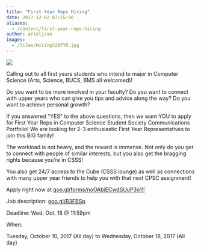 ```yaml
---
title: "First Year Reps Hiring"
date: 2017-12-02 07:55:00
aliases:
  - /content/first-year-reps-hiring
author: arieljcao
images:
  - /files/Hiring%20FYR.jpg
---
```


![](/files/Hiring%20FYR.jpg)

Calling out to all first years students who intend to major in Computer Science (Arts, Science, BUCS, BMS all welcomed)!

Do you want to be more involved in your faculty? Do you want to connect with upper years who can give you tips and advice along the way? Do you want to achieve personal growth?

If you answered "YES" to the above questions, then we want YOU to apply for First Year Reps in Computer Science Student Society Communications Portfolio! We are looking for 2-3 enthusiastic First Year Representatives to join this BIG family!

The workload is not heavy, and the reward is immense. Not only do you get to connect with people of similar interests, but you also get the bragging rights because you’re in CSSS!

You also get 24/7 access to the Cube (CSSS lounge) as well as connections with many upper year friends to help you with that next CPSC assignment!

Apply right now at [goo.gl/forms/noOAbiECwdSUuP3o1!!](https://goo.gl/forms/noOAbiECwdSUuP3o1!!)

Job description: [goo.gl/R3FBSp](https://goo.gl/R3FBSp)

Deadline: Wed. Oct. 18 @ 11:59pm

When:

Tuesday, October 10, 2017 (All day) to Wednesday, October 18, 2017 (All day)
